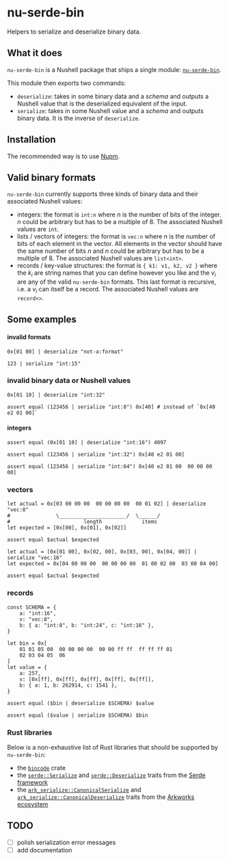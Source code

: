 # nu-serde-bin
Helpers to serialize and deserialize binary data.

## What it does

`nu-serde-bin` is a Nushell package that ships a single module: [`nu-serde-bin`](nu-serde-bin/mod.nu).

This module then exports two commands:
- `deserialize`: takes in some binary data and a _schema_ and outputs a Nushell value that is the
  deserialized equivalent of the input.
- `serialize`: takes in some Nushell value and a _schema_ and outputs binary data. It is the inverse
  of `deserialize`.

## Installation
The recommended way is to use [Nupm](https://github.com/nushell/nupm).

## Valid binary formats

`nu-serde-bin` currently supports three kinds of binary data and their associated Nushell values:
- integers: the format is `int:n` where $n$ is the number of bits of the integer. $n$ could be
  arbitrary but has to be a multiple of $8$. The associated Nushell values are `int`.
- lists / vectors of integers: the format is `vec:n` where $n$ is the number of bits of each element
  in the vector. All elements in the vector should have the same number of bits $n$ and $n$ could be
  arbitrary but has to be a multiple of $8$. The associated Nushell values are `list<int>`.
- records / key-value structures: the format is `{ k1: v1, k2, v2 }` where the $k_i$ are string
  names that you can define however you like and the $v_i$ are any of the valid `nu-serde-bin`
  formats. This last format is recursive, i.e. a $v_i$ can itself be a record. The associated
  Nushell values are `record<>`.

## Some examples
#### invalid formats
```nushell
0x[01 00] | deserialize "not-a:format"
```

```nushell
123 | serialize "int:15"
```

### invalid binary data or Nushell values
```nushell
0x[01 10] | deserialize "int:32"
```

```nushell
assert equal (123456 | serialize "int:8") 0x[40] # instead of `0x[40 e2 01 00]`
```

#### integers
```nushell
assert equal (0x[01 10] | deserialize "int:16") 4097
```

```nushell
assert equal (123456 | serialize "int:32") 0x[40 e2 01 00]
```

```nushell
assert equal (123456 | serialize "int:64") 0x[40 e2 01 00  00 00 00 00]
```

### vectors
```nushell
let actual = 0x[03 00 00 00  00 00 00 00  00 01 02] | deserialize "vec:8"
#               \______________________/  \______/
#                        length             items
let expected = [0x[00], 0x[01], 0x[02]]

assert equal $actual $expected
```

```nushell
let actual = [0x[01 00], 0x[02, 00], 0x[03, 00], 0x[04, 00]] | serialize "vec:16"
let expected = 0x[04 00 00 00  00 00 00 00  01 00 02 00  03 00 04 00]

assert equal $actual $expected
```

### records
```nushell
const SCHEMA = {
    a: "int:16",
    v: "vec:8",
    b: { a: "int:8", b: "int:24", c: "int:16" },
}

let bin = 0x[
    01 01 05 00  00 00 00 00  00 00 ff ff  ff ff ff 01
    02 03 04 05  06
]
let value = {
    a: 257,
    v: [0x[ff], 0x[ff], 0x[ff], 0x[ff], 0x[ff]],
    b: { a: 1, b: 262914, c: 1541 },
}
```

```nushell
assert equal ($bin | deserialize $SCHEMA) $value
```

```nushell
assert equal ($value | serialize $SCHEMA) $bin
```

### Rust libraries
Below is a non-exhaustive list of Rust libraries that should be supported by `nu-serde-bin`:
- the [`bincode`] crate
- the [`serde::Serialize`] and [`serde::Deserialize`] traits from the [Serde framework][Serde]
- the [`ark_serialize::CanonicalSerialize`] and [`ark_serialize::CanonicalDeserialize`] traits from the [Arkworks ecosystem][Arkworks]


## TODO
- [ ] polish serialization error messages
- [ ] add documentation

[`bincode`]: https://docs.rs/bincode/latest/bincode/
[`serde::Serialize`]: https://docs.rs/serde/1.0.204/serde/trait.Serialize.html
[`serde::Deserialize`]: https://docs.rs/serde/1.0.204/serde/trait.Deserialize.html
[Serde]: https://serde.rs/
[`ark_serialize::CanonicalSerialize`]: https://docs.rs/ark-serialize/latest/ark_serialize/trait.CanonicalSerialize.html
[`ark_serialize::CanonicalDeserialize`]: https://docs.rs/ark-serialize/latest/ark_serialize/trait.CanonicalDeserialize.html
[Arkworks]: https://github.com/arkworks-rs
